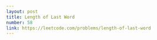 ```yaml
---
layout: post
title: Length of Last Word
number: 58
link: https://leetcode.com/problems/length-of-last-word
---
```

